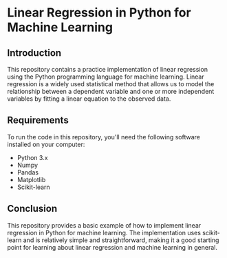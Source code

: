 # Linear Regression in Python for Machine Learning

## Introduction

This repository contains a practice implementation of linear regression using the Python programming language for machine learning. Linear regression is a widely used statistical method that allows us to model the relationship between a dependent variable and one or more independent variables by fitting a linear equation to the observed data.

## Requirements

To run the code in this repository, you'll need the following software installed on your computer:

* Python 3.x
* Numpy
* Pandas
* Matplotlib
* Scikit-learn

## Conclusion

This repository provides a basic example of how to implement linear regression in Python for machine learning. The implementation uses scikit-learn and is relatively simple and straightforward, making it a good starting point for learning about linear regression and machine learning in general.
